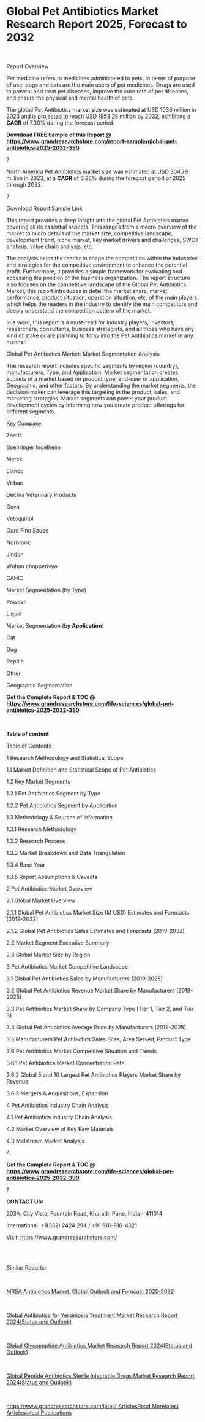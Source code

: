 <h1>Global Pet Antibiotics Market Research Report 2025, Forecast to 2032</h1><br/><p>Report Overview</p>
 
 
 
 <p>Pet medicine refers to medicines administered to pets. In terms of purpose of use, dogs and cats are the main users of pet medicines. Drugs are used to prevent and treat pet diseases, improve the cure rate of pet diseases, and ensure the physical and mental health of pets.</p>
 
 
 
 <p>The global Pet Antibiotics market size was estimated at USD 1036 million in 2023 and is projected to reach USD 1953.25 million by 2032, exhibiting a <strong>CAGR</strong> of 7.30% during the forecast period.</p>
 
 
 
 <div><b>Download FREE Sample of this Report @ <a href="https://www.grandresearchstore.com/report-sample/global-pet-antibiotics-2025-2032-390">https://www.grandresearchstore.com/report-sample/global-pet-antibiotics-2025-2032-390</a></b></div>
 
 
 
 <p>? </p>
 
 
 
 <p>North America Pet Antibiotics market size was estimated at USD 304.79 million in 2023, at a <strong>CAGR</strong> of 6.26% during the forecast period of 2025 through 2032.</p>
 
 
 
 <p>? </p>
 
 
 
 <p><a href="https://www.grandresearchstore.com/mr-admin/report-sample/global-pet-antibiotics-2025-2032-390">Download Report Sample Link</a></p>
 
 
 
 <p>This report provides a deep insight into the global Pet Antibiotics market covering all its essential aspects. This ranges from a macro overview of the market to micro details of the market size, competitive landscape, development trend, niche market, key market drivers and challenges, SWOT analysis, value chain analysis, etc.</p>
 
 
 
 <p>The analysis helps the reader to shape the competition within the industries and strategies for the competitive environment to enhance the potential profit. Furthermore, it provides a simple framework for evaluating and accessing the position of the business organization. The report structure also focuses on the competitive landscape of the Global Pet Antibiotics Market, this report introduces in detail the market share, market performance, product situation, operation situation, etc. of the main players, which helps the readers in the industry to identify the main competitors and deeply understand the competition pattern of the market.</p>
 
 
 
 <p>In a word, this report is a must-read for industry players, investors, researchers, consultants, business strategists, and all those who have any kind of stake or are planning to foray into the Pet Antibiotics market in any manner.</p>
 
 
 
 <p>Global Pet Antibiotics Market: Market Segmentation Analysis</p>
 
 
 
 <p>The research report includes specific segments by region (country), manufacturers, Type, and Application. Market segmentation creates subsets of a market based on product type, end-user or application, Geographic, and other factors. By understanding the market segments, the decision-maker can leverage this targeting in the product, sales, and marketing strategies. Market segments can power your product development cycles by informing how you create product offerings for different segments.</p>
 
 
 
 <p>Key Company</p>
 
 
 
 <p>Zoetis</p>
 
 
 
 <p>Boehringer Ingelheim</p>
 
 
 
 <p>Merck</p>
 
 
 
 <p>Elanco</p>
 
 
 
 <p>Virbac</p>
 
 
 
 <p>Dechra Veterinary Products</p>
 
 
 
 <p>Ceva</p>
 
 
 
 <p>Vetoquinol</p>
 
 
 
 <p>Ouro Fino Saude</p>
 
 
 
 <p>Norbrook</p>
 
 
 
 <p>Jindun</p>
 
 
 
 <p>Wuhan chopperlvya</p>
 
 
 
 <p>CAHIC</p>
 
 
 
 <p>Market Segmentation (by Type)</p>
 
 
 
 <p>Powder</p>
 
 
 
 <p>Liquid</p>
 
 
 
 <p>Market Segmentation (<strong>by Application</strong>)</p>
 
 
 
 <p>Cat</p>
 
 
 
 <p>Dog</p>
 
 
 
 <p>Reptile</p>
 
 
 
 <p>Other</p>
 
 
 
 <p>Geographic Segmentation</p>
 
 
 
 <div><b>Get the Complete Report & TOC @ <a href="https://www.grandresearchstore.com/life-sciences/global-pet-antibiotics-2025-2032-390">https://www.grandresearchstore.com/life-sciences/global-pet-antibiotics-2025-2032-390</a></b></div>
 
 
 
 <p><br />
 
 <b>Table of content</b></p>
 
 
 
 <p>Table of Contents<br />
 
 1 Research Methodology and Statistical Scope<br />
 
 1.1 Market Definition and Statistical Scope of Pet Antibiotics<br />
 
 1.2 Key Market Segments<br />
 
 1.2.1 Pet Antibiotics Segment by Type<br />
 
 1.2.2 Pet Antibiotics Segment by Application<br />
 
 1.3 Methodology & Sources of Information<br />
 
 1.3.1 Research Methodology<br />
 
 1.3.2 Research Process<br />
 
 1.3.3 Market Breakdown and Data Triangulation<br />
 
 1.3.4 Base Year<br />
 
 1.3.5 Report Assumptions & Caveats<br />
 
 2 Pet Antibiotics Market Overview<br />
 
 2.1 Global Market Overview<br />
 
 2.1.1 Global Pet Antibiotics Market Size (M USD) Estimates and Forecasts (2019-2032)<br />
 
 2.1.2 Global Pet Antibiotics Sales Estimates and Forecasts (2019-2032)<br />
 
 2.2 Market Segment Executive Summary<br />
 
 2.3 Global Market Size by Region<br />
 
 3 Pet Antibiotics Market Competitive Landscape<br />
 
 3.1 Global Pet Antibiotics Sales by Manufacturers (2019-2025)<br />
 
 3.2 Global Pet Antibiotics Revenue Market Share by Manufacturers (2019-2025)<br />
 
 3.3 Pet Antibiotics Market Share by Company Type (Tier 1, Tier 2, and Tier 3)<br />
 
 3.4 Global Pet Antibiotics Average Price by Manufacturers (2019-2025)<br />
 
 3.5 Manufacturers Pet Antibiotics Sales Sites, Area Served, Product Type<br />
 
 3.6 Pet Antibiotics Market Competitive Situation and Trends<br />
 
 3.6.1 Pet Antibiotics Market Concentration Rate<br />
 
 3.6.2 Global 5 and 10 Largest Pet Antibiotics Players Market Share by Revenue<br />
 
 3.6.3 Mergers & Acquisitions, Expansion<br />
 
 4 Pet Antibiotics Industry Chain Analysis<br />
 
 4.1 Pet Antibiotics Industry Chain Analysis<br />
 
 4.2 Market Overview of Key Raw Materials<br />
 
 4.3 Midstream Market Analysis<br />
 
 4.</p>
 
 
 
 <div><b>Get the Complete Report & TOC @ <a href="https://www.grandresearchstore.com/life-sciences/global-pet-antibiotics-2025-2032-390">https://www.grandresearchstore.com/life-sciences/global-pet-antibiotics-2025-2032-390</a></b></div>
 
 
 
 <p>? </p>
 
 
 
 <p><b>CONTACT US:</b><br />
 
 203A, City Vista, Fountain Road, Kharadi, Pune, India - 411014<br />
 
 International: +1(332) 2424 294 / +91 916-916-4321<br />
 
 Visit: <a href="https://www.grandresearchstore.com/">https://www.grandresearchstore.com/</a><br />
 
 <br />
 
 <br />
 
 Similar Reports:<br />
 
 <br />
 
 <a href="https://www.grandresearchstore.com/life-sciences/global-mrsa-antibiotics-m-forecast-2025-2032-932">MRSA Antibiotics Market, Global Outlook and Forecast 2025-2032</a><br />
 
 <br />
 
 <a href="https://www.grandresearchstore.com/life-sciences/global-antibiotics-for-yersiniosis-treatment-2024-667">Global Antibiotics for Yersiniosis Treatment Market Research Report 2024(Status and Outlook)</a><br />
 
 <br />
 
 <a href="https://www.grandresearchstore.com/life-sciences/global-glycopeptide-antibiotics-2024-512">Global Glycopeptide Antibiotics Market Research Report 2024(Status and Outlook)</a><br />
 
 <br />
 
 <a href="https://www.grandresearchstore.com/life-sciences/global-peptide-antibiotics-sterile-injectable-drugs-2024-781">Global Peptide Antibiotics Sterile Injectable Drugs Market Research Report 2024(Status and Outlook)</a><br />
 
 <br />
 
 <a href="https://gyeongbokgung.com">https://www.grandresearchstore.com/</a><a href="https://hallyeomaritime.com">latest Articles</a><a href="https://jingwansa.com">Read More</a><a href="https://nguoiviet.jp/">latest Articles</a><a href="https://www.intelmarketresearch.com/">latest Publications</a></p>